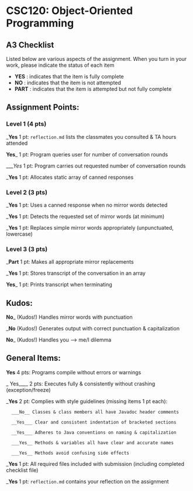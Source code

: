# CSC120: Object-Oriented Programming
## A3 Checklist

Listed below are various aspects of the assignment.  When you turn in your work, please indicate the status of each item

- **YES** : indicates that the item is fully complete
- **NO** : indicates that the item is not attempted
- **PART** : indicates that the item is attempted but not fully complete


## Assignment Points:

### Level 1 (4 pts)

___Yes__ 1 pt: `reflection.md` lists the classmates you consulted & TA hours attended

__Yes___ 1 pt: Program queries user for number of conversation rounds

____Yes_ 1 pt: Program carries out requested number of conversation rounds

___Yes__ 1 pt: Allocates static array of canned responses

### Level 2 (3 pts)

___Yes__ 1 pt: Uses a canned response when no mirror words detected

___Yes__ 1 pt: Detects the requested set of mirror words (at minimum)

___Yes__ 1 pt: Replaces simple mirror words appropriately (unpunctuated, lowercase)

### Level 3 (3 pts)

___Part__ 1 pt: Makes all appropriate mirror replacements

___Yes__ 1 pt: Stores transcript of the conversation in an array

__Yes___ 1 pt: Prints transcript when terminating

## Kudos:

__No___ (Kudos!) Handles mirror words with punctuation

___No__ (Kudos!) Generates output with correct punctuation & capitalization

__No___ (Kudos!) Handles you --> me/I dilemma



## General Items:

__Yes__ 4 pts: Programs compile without errors or warnings

_ Yes____ 2 pts: Executes fully & consistently without crashing (exception/freeze)

___Yes__ 2 pt: Complies with style guidelines (missing items 1 pt each):

      ___No__ Classes & class members all have Javadoc header comments

      __Yes___ Clear and consistent indentation of bracketed sections

      __Yes___ Adheres to Java conventions on naming & capitalization

      ___Yes__ Methods & variables all have clear and accurate names

      ___Yes__ Methods avoid confusing side effects

___Yes__ 1 pt: All required files included with submission (including completed checklist file)

___Yes__ 1 pt: `reflection.md` contains your reflection on the assignment
